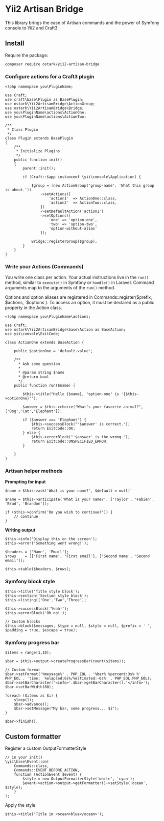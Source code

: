 # Yii2 Artisan Bridge

This library brings the ease of Artisan commands and the power of Symfony console to Yii2 and Craft3.

## Install

Require the package:
```
composer require ostark/yii2-artisan-bridge
```

### Configure actions for a Craft3 plugin
```
<?php namespace you\PluginName;

use Craft;
use craft\base\Plugin as BasePlugin;
use ostark\Yii2ArtisanBridge\ActionGroup;
use ostark\Yii2ArtisanBridge\Bridge;
use you\PluginName\actions\ActionOne;
use you\PluginName\actions\ActionTwo;

/**
 * Class Plugin
 */
class Plugin extends BasePlugin
{
    /**
     * Initialize Plugins
     */
    public function init()
    {
        parent::init();

        if (Craft::$app instanceof \yii\console\Application) {

            $group = (new ActionGroup('group-name', 'What this group is about.'))
                ->setActions([
                    'action1'  => ActionOne::class,
                    'action2'  => ActionTwo::class,
                ])
                ->setDefaultAction('action1')
                ->setOptions([
                    'one' => 'option-one',
                    'two' => 'option-two',
                    'option-without-alias'
                ]);
            
            Bridge::registerGroup($group);
        }
    }
}

```

### Write your Actions (Commands)

You write one class per action. Your actual instructions live in the `run()` method, similar to 
`execute()` in Symfony or `handle()` in Laravel. Command arguments map to the arguments of the `run()` method.

Options and option aliases are registered in Commands::register($prefix, $actions, `$options`). To access an option, 
it must be declared as a public property in the Action class. 

```
<?php namespace you\PluginName\actions;

use Craft;
use ostark\Yii2ArtisanBridge\base\Action as BaseAction;
use yii\console\ExitCode;

class ActionOne extends BaseAction {

    public $optionOne = 'default-value';
    
    /**
      * Ask some question
      *
      * @param string $name
      * @return bool
      */
    public function run($name) {
    
        $this->title("Hello {$name}, 'option-one' is '{$this->optionOne}'");
        
        $answer = $this->choice("What's your favorite animal?", ['Dog','Cat','Elephant']);
        
        if ($answer === 'Elephant') {
            $this->successBlock("'$answer' is correct.");
            return ExitCode::OK;
        } else {
            $this->errorBlock("'$answer' is the wrong.");
            return ExitCode::UNSPECIFIED_ERROR;
        }
    
    }
}   
```

### Artisan helper methods

**Prompting for input**

```
$name = $this->ask('What is your name?', $default = null)`
```
```
$name = $this->anticipate('What is your name?', ['Taylor', 'Fabien', 'Brad', 'Brandon']);
```
```
if ($this->confirm('Do you wish to continue?')) {
    // continue
}
```


**Writing output**

```
$this->info('Display this on the screen');
$this->error('Something went wrong!');
```

```
$headers = ['Name', 'Email'];
$rows    = [['First name', 'First email'], ['Second name', 'Second email']];

$this->table($headers, $rows);
```



### Symfony block style

```
$this->title('Title style block');
$this->section('Section style block');
$this->listing(['One','Two','Three'];

$this->successBlock('Yeah!');
$this->errorBlock('Oh no!');

// Custom blocks
$this->block($messages, $type = null, $style = null, $prefix = ' ', $padding = true, $escape = true);

```


### Symfony progress bar

```
$items = range(1,10);

$bar = $this->output->createProgressBar(count($items));

// Custom format
$bar->setFormat('%message%' . PHP_EOL . '%bar% %percent:3s% %' . PHP_EOL . 'time:  %elapsed:6s%/%estimated:-6s%' . PHP_EOL.PHP_EOL);
$bar->setBarCharacter('<info>'.$bar->getBarCharacter().'</info>');
$bar->setBarWidth(80);

foreach ($items as $i) {
    sleep(1);
    $bar->advance();
    $bar->setMessage("My bar, some progress... $i");
}

$bar->finish();
```

## Custom formatter

Register a custom OutputFormatterStyle 
```
// in your init()
\yii\base\Event::on(
    Commands::class,
    Commands::EVENT_BEFORE_ACTION,
    function (ActionEvent $event) {
        $style = new OutputFormatterStyle('white', 'cyan');
        $event->action->output->getFormatter()->setStyle('ocean', $style);
    }
);
```

Apply the style
```
$this->title('Title in <ocean>blue</ocean>');
```
